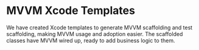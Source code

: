 # MVVM Xcode Templates

We have created Xcode templates to generate MVVM scaffolding and test scaffolding, making MVVM usage and adoption easier. The scaffolded classes have MVVM wired up, ready to add business logic to them.
 
